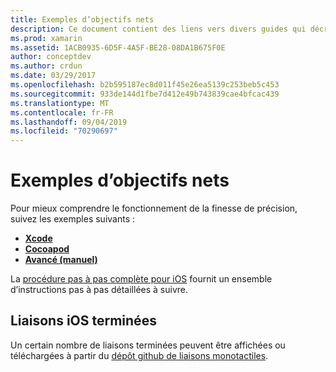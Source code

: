 ```yaml
---
title: Exemples d’objectifs nets
description: Ce document contient des liens vers divers guides qui décrivent comment utiliser l’outil Sharpity objective, qui est utilisé pour automatiser le C# processus de création de liaisons au code Objective-C.
ms.prod: xamarin
ms.assetid: 1ACB0935-6D5F-4A5F-BE28-08DA1B675F0E
author: conceptdev
ms.author: crdun
ms.date: 03/29/2017
ms.openlocfilehash: b2b595187ec8d011f45e26ea5139c253beb5c453
ms.sourcegitcommit: 933de144d1fbe7d412e49b743839cae4bfcac439
ms.translationtype: MT
ms.contentlocale: fr-FR
ms.lasthandoff: 09/04/2019
ms.locfileid: "70290697"
---
```

# <a name="objective-sharpie-examples"></a>Exemples d’objectifs nets

Pour mieux comprendre le fonctionnement de la finesse de précision, suivez les exemples suivants :

- [**Xcode**](xcode.md)
- [**Cocoapod**](cocoapod.md)
- [**Avancé (manuel)** ](advanced.md)

La [procédure pas à pas complète pour iOS](~/ios/platform/binding-objective-c/walkthrough.md) fournit un ensemble d’instructions pas à pas détaillées à suivre.

## <a name="completed-ios-bindings"></a>Liaisons iOS terminées

Un certain nombre de liaisons terminées peuvent être affichées ou téléchargées à partir du [dépôt github de liaisons monotactiles](https://github.com/mono/monotouch-bindings/).
